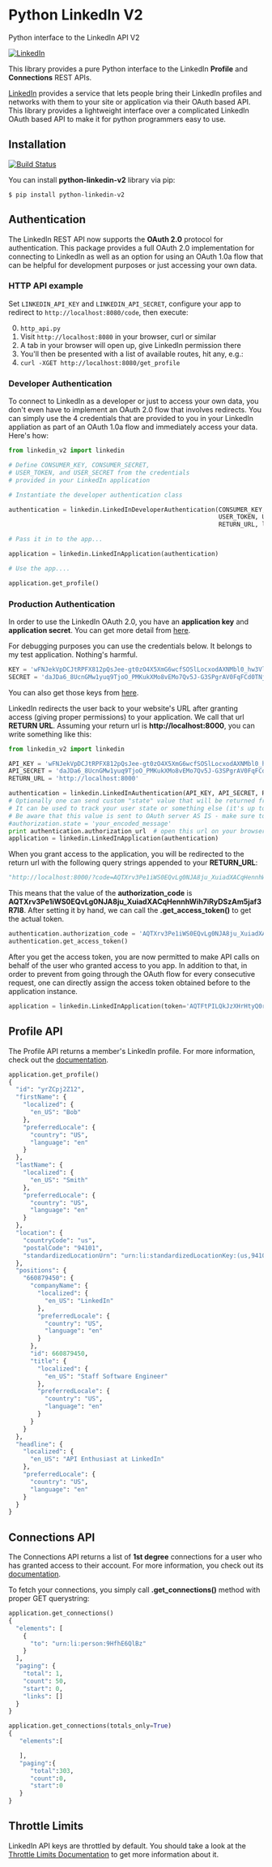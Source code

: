 # Python LinkedIn V2

Python interface to the LinkedIn API V2

[![LinkedIn](https://encrypted-tbn0.gstatic.com/images?q=tbn:ANd9GcRqi-foxSAvvgys60fsWa8k5ZXPtG5smzSXF5oBo3g9c1uxPEUOaw)](http://developer.linkedin.com)

This library provides a pure Python interface to the LinkedIn **Profile** and **Connections** REST APIs.

[LinkedIn](http://developer.linkedin.com) provides a service that lets people bring their LinkedIn profiles and networks with them to your site or application via their OAuth based API. This library provides a lightweight interface over a complicated LinkedIn OAuth based API to make it for python programmers easy to use.

## Installation

[![Build Status](https://travis-ci.org/ozgur/python-linkedin.png?branch=master)](https://travis-ci.org/ozgur/python-linkedin)

You can install **python-linkedin-v2** library via pip:

    $ pip install python-linkedin-v2

## Authentication

The LinkedIn REST API now supports the **OAuth 2.0** protocol for authentication. This package provides a full OAuth 2.0 implementation for connecting to LinkedIn as well as an option for using an OAuth 1.0a flow that can be helpful for development purposes or just accessing your own data.

### HTTP API example

Set `LINKEDIN_API_KEY` and `LINKEDIN_API_SECRET`, configure your app to redirect to `http://localhost:8080/code`, then execute:

  0. `http_api.py`
  1. Visit `http://localhost:8080` in your browser, curl or similar
  2. A tab in your browser will open up, give LinkedIn permission there
  3. You'll then be presented with a list of available routes, hit any, e.g.:
  4. `curl -XGET http://localhost:8080/get_profile`

### Developer Authentication

To connect to LinkedIn as a developer or just to access your own data, you don't even have to implement an OAuth 2.0 flow that involves redirects. You can simply use the 4 credentials that are provided to you in your LinkedIn appliation as part of an OAuth 1.0a flow and immediately access your data. Here's how:

```python
from linkedin_v2 import linkedin

# Define CONSUMER_KEY, CONSUMER_SECRET,  
# USER_TOKEN, and USER_SECRET from the credentials 
# provided in your LinkedIn application

# Instantiate the developer authentication class

authentication = linkedin.LinkedInDeveloperAuthentication(CONSUMER_KEY, CONSUMER_SECRET, 
                                                          USER_TOKEN, USER_SECRET, 
                                                          RETURN_URL, linkedin.PERMISSIONS.enums.values())

# Pass it in to the app...

application = linkedin.LinkedInApplication(authentication)

# Use the app....

application.get_profile()
```


### Production Authentication
In order to use the LinkedIn OAuth 2.0, you have an **application key** and **application secret**. You can get more detail from [here](http://developers.linkedin.com/documents/authentication).

For debugging purposes you can use the credentials below. It belongs to my test application. Nothing's harmful.

```python
KEY = 'wFNJekVpDCJtRPFX812pQsJee-gt0zO4X5XmG6wcfSOSlLocxodAXNMbl0_hw3Vl'
SECRET = 'daJDa6_8UcnGMw1yuq9TjoO_PMKukXMo8vEMo7Qv5J-G3SPgrAV0FqFCd0TNjQyG'
```
You can also get those keys from [here](http://developer.linkedin.com/rest).

LinkedIn redirects the user back to your website's URL after granting access (giving proper permissions) to your application. We call that url **RETURN URL**. Assuming your return url is **http://localhost:8000**, you can write something like this:

```python
from linkedin_v2 import linkedin

API_KEY = 'wFNJekVpDCJtRPFX812pQsJee-gt0zO4X5XmG6wcfSOSlLocxodAXNMbl0_hw3Vl'
API_SECRET = 'daJDa6_8UcnGMw1yuq9TjoO_PMKukXMo8vEMo7Qv5J-G3SPgrAV0FqFCd0TNjQyG'
RETURN_URL = 'http://localhost:8000'

authentication = linkedin.LinkedInAuthentication(API_KEY, API_SECRET, RETURN_URL, linkedin.PERMISSIONS.enums.values())
# Optionally one can send custom "state" value that will be returned from OAuth server
# It can be used to track your user state or something else (it's up to you)
# Be aware that this value is sent to OAuth server AS IS - make sure to encode or hash it
#authorization.state = 'your_encoded_message'
print authentication.authorization_url  # open this url on your browser
application = linkedin.LinkedInApplication(authentication)
```
When you grant access to the application, you will be redirected to the return url with the following query strings appended to your **RETURN_URL**:

```python
"http://localhost:8000/?code=AQTXrv3Pe1iWS0EQvLg0NJA8ju_XuiadXACqHennhWih7iRyDSzAm5jaf3R7I8&state=ea34a04b91c72863c82878d2b8f1836c"
```

This means that the value of the **authorization_code** is **AQTXrv3Pe1iWS0EQvLg0NJA8ju_XuiadXACqHennhWih7iRyDSzAm5jaf3R7I8**. After setting it by hand, we can call the **.get_access_token()** to get the actual token.

```python
authentication.authorization_code = 'AQTXrv3Pe1iWS0EQvLg0NJA8ju_XuiadXACqHennhWih7iRyDSzAm5jaf3R7I8'
authentication.get_access_token()
```

After you get the access token, you are now permitted to make API calls on behalf of the user who granted access to you app. In addition to that, in order to prevent from going through the OAuth flow for every consecutive request,
one can directly assign the access token obtained before to the application instance.

```python
application = linkedin.LinkedInApplication(token='AQTFtPILQkJzXHrHtyQ0rjLe3W0I')
```

## Profile API
The Profile API returns a member's LinkedIn profile. For more information, check out the [documentation](http://developers.linkedin.com/documents/profile-api).

```python
application.get_profile()
{
  "id": "yrZCpj2Z12",
  "firstName": {
    "localized": {
      "en_US": "Bob"
    },
    "preferredLocale": {
      "country": "US",
      "language": "en"
    }
  },
  "lastName": {
    "localized": {
      "en_US": "Smith"
    },
    "preferredLocale": {
      "country": "US",
      "language": "en"
    }
  },
  "location": {
    "countryCode": "us",
    "postalCode": "94101",
    "standardizedLocationUrn": "urn:li:standardizedLocationKey:(us,94101)"
  },
  "positions": {
    "660879450": {
      "companyName": {
        "localized": {
          "en_US": "LinkedIn"
        },
        "preferredLocale": {
          "country": "US",
          "language": "en"
        }
      },
      "id": 660879450,
      "title": {
        "localized": {
          "en_US": "Staff Software Engineer"
        },
        "preferredLocale": {
          "country": "US",
          "language": "en"
        }
      }
    }
  },
  "headline": {
    "localized": {
      "en_US": "API Enthusiast at LinkedIn"
    },
    "preferredLocale": {
      "country": "US",
      "language": "en"
    }
  }
}
```

## Connections API
The Connections API returns a list of **1st degree** connections for a user who has granted access to their account. For more information, you check out its [documentation](http://developers.linkedin.com/documents/connections-api).

To fetch your connections, you simply call **.get_connections()** method with proper GET querystring:

```python
application.get_connections()
{
  "elements": [
    {
      "to": "urn:li:person:9HfhE6QlBz"
    }
  ],
  "paging": {
    "total": 1,
    "count": 50,
    "start": 0,
    "links": []
  }
}

application.get_connections(totals_only=True)
{
   "elements":[

   ],
   "paging":{
      "total":303,
      "count":0,
      "start":0
   }
}
```

## Throttle Limits

LinkedIn API keys are throttled by default. You should take a look at the [Throttle Limits Documentation](http://developer.linkedin.com/documents/throttle-limits) to get more information about it.
